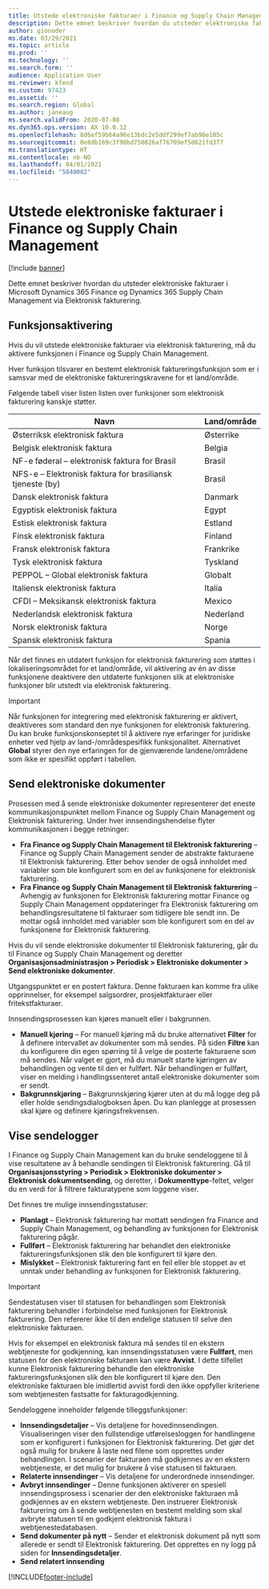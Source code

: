 ```yaml
---
title: Utstede elektroniske fakturaer i Finance og Supply Chain Management
description: Dette emnet beskriver hvordan du utsteder elektroniske fakturaer i Microsoft Dynamics 365 Finance og Dynamics 365 Supply Chain Management via Elektronisk fakturering.
author: gionoder
ms.date: 03/29/2021
ms.topic: article
ms.prod: ''
ms.technology: ''
ms.search.form: ''
audience: Application User
ms.reviewer: kfend
ms.custom: 97423
ms.assetid: ''
ms.search.region: Global
ms.author: janeaug
ms.search.validFrom: 2020-07-08
ms.dyn365.ops.version: AX 10.0.12
ms.openlocfilehash: 8d6ef59b64a96e13bdc2e5ddf299ef7ab98e105c
ms.sourcegitcommit: 0e8db169c3f90bd750826af76709ef5d621fd377
ms.translationtype: HT
ms.contentlocale: nb-NO
ms.lasthandoff: 04/01/2021
ms.locfileid: "5840082"
---
```

# <a name="issue-electronic-invoices-in-finance-and-supply-chain-management"></a>Utstede elektroniske fakturaer i Finance og Supply Chain Management

[!include [banner](../includes/banner.md)]

Dette emnet beskriver hvordan du utsteder elektroniske fakturaer i Microsoft Dynamics 365 Finance og Dynamics 365 Supply Chain Management via Elektronisk fakturering.


## <a name="feature-activation"></a>Funksjonsaktivering

Hvis du vil utstede elektroniske fakturaer via elektronisk fakturering, må du aktivere funksjonen i Finance og Supply Chain Management.

Hver funksjon tilsvarer en bestemt elektronisk faktureringsfunksjon som er i samsvar med de elektroniske faktureringskravene for et land/område.

Følgende tabell viser listen listen over funksjoner som elektronisk fakturering kanskje støtter.

| Navn                                              | Land/område |
|---------------------------------------------------|----------------|
|Østerriksk elektronisk faktura                        |Østerrike         |
|Belgisk elektronisk faktura                         |Belgia         |
|NF-e føderal – elektronisk faktura for Brasil       |Brasil          |
|NFS-e – Elektronisk faktura for brasiliansk tjeneste (by)|Brasil          |
|Dansk elektronisk faktura                          |Danmark         |
|Egyptisk elektronisk faktura                        |Egypt           |
|Estisk elektronisk faktura                        |Estland         |
|Finsk elektronisk faktura                         |Finland         |
|Fransk elektronisk faktura                          |Frankrike          |
|Tysk elektronisk faktura                          |Tyskland         |
|PEPPOL – Global elektronisk faktura                 |Globalt          |
|Italiensk elektronisk faktura                         |Italia           |
|CFDI – Meksikansk elektronisk faktura                  |Mexico          |
|Nederlandsk elektronisk faktura                           |Nederland     |
|Norsk elektronisk faktura                       |Norge          |
|Spansk elektronisk faktura                         |Spania           |

Når det finnes en utdatert funksjon for elektronisk fakturering som støttes i lokaliseringsområdet for et land/område, vil aktivering av én av disse funksjonene deaktivere den utdaterte funksjonen slik at elektroniske funksjoner blir utstedt via elektronisk fakturering.

> [!IMPORTANT]
> Når funksjonen for integrering med elektronisk fakturering er aktivert, deaktiveres som standard den nye funksjonen for elektronisk fakturering. Du kan bruke funksjonskonseptet til å aktivere nye erfaringer for juridiske enheter ved hjelp av land-/områdespesifikk funksjonalitet. Alternativet **Global** styrer den nye erfaringen for de gjenværende landene/områdene som ikke er spesifikt oppført i tabellen.

## <a name="submit-electronic-documents"></a>Send elektroniske dokumenter

Prosessen med å sende elektroniske dokumenter representerer det eneste kommunikasjonspunktet mellom Finance og Supply Chain Management og Elektronisk fakturering. Under hver innsendingshendelse flyter kommunikasjonen i begge retninger:

- **Fra Finance og Supply Chain Management til Elektronisk fakturering** – Finance og Supply Chain Management sender de abstrakte fakturaene til Elektronisk fakturering. Etter behov sender de også innholdet med variabler som ble konfigurert som en del av funksjonene for elektronisk fakturering.
- **Fra Finance og Supply Chain Management til Elektronisk fakturering** – Avhengig av funksjonen for Elektronisk fakturering mottar Finance og Supply Chain Management oppdateringer fra Elektronisk fakturering om behandlingsresultatene til fakturaer som tidligere ble sendt inn. De mottar også innholdet med variabler som ble konfigurert som en del av funksjonene for Elektronisk fakturering.

Hvis du vil sende elektroniske dokumenter til Elektronisk fakturering, går du til Finance og Supply Chain Management og deretter **Organisasjonsadministrasjon &gt; Periodisk &gt; Elektroniske dokumenter &gt; Send elektroniske dokumenter**.

Utgangspunktet er en postert faktura. Denne fakturaen kan komme fra ulike opprinnelser, for eksempel salgsordrer, prosjektfakturaer eller fritekstfakturaer.

Innsendingsprosessen kan kjøres manuelt eller i bakgrunnen.

- **Manuell kjøring** – For manuell kjøring må du bruke alternativet **Filter** for å definere intervallet av dokumenter som må sendes. På siden **Filtre** kan du konfigurere din egen spørring til å velge de posterte fakturaene som må sendes. Når valget er gjort, må du manuelt starte kjøringen av behandlingen og vente til den er fullført. Når behandlingen er fullført, viser en melding i handlingssenteret antall elektroniske dokumenter som er sendt.
- **Bakgrunnskjøring** – Bakgrunnskjøring kjører uten at du må logge deg på eller holde sendingsdialogboksen åpen. Du kan planlegge at prosessen skal kjøre og definere kjøringsfrekvensen.

## <a name="view-the-submission-logs"></a>Vise sendelogger

I Finance og Supply Chain Management kan du bruke sendeloggene til å vise resultatene av å behandle sendingen til Elektronisk fakturering. Gå til **Organisasjonsstyring &gt; Periodisk &gt; Elektroniske dokumenter &gt; Elektronisk dokumentsending**, og deretter, i **Dokumenttype**-feltet, velger du en verdi for å filtrere fakturatypene som loggene viser.

Det finnes tre mulige innsendingsstatuser:

- **Planlagt** – Elektronisk fakturering har mottatt sendingen fra Finance and Supply Chain Management, og behandling av funksjonen for Elektronisk fakturering pågår.
- **Fullført** – Elektronisk fakturering har behandlet den elektroniske faktureringsfunksjonen slik den ble konfigurert til kjøre den.
- **Mislykket** – Elektronisk fakturering fant en feil eller ble stoppet av et unntak under behandling av funksjonen for Elektronisk fakturering.

> [!IMPORTANT]
> Sendestatusen viser til statusen for behandlingen som Elektronisk fakturering behandler i forbindelse med funksjonen for Elektronisk fakturering. Den refererer ikke til den endelige statusen til selve den elektroniske fakturaen.
>
> Hvis for eksempel en elektronisk faktura må sendes til en ekstern webtjeneste for godkjenning, kan innsendingsstatusen være **Fullført**, men statusen for den elektroniske fakturaen kan være **Avvist**. I dette tilfellet kunne Elektronisk fakturering behandle den elektroniske faktureringsfunksjonen slik den ble konfigurert til kjøre den. Den elektroniske fakturaen ble imidlertid avvist fordi den ikke oppfyller kriteriene som webtjenesten fastsatte for fakturagodkjenning.

Sendeloggene inneholder følgende tilleggsfunksjoner:

- **Innsendingsdetaljer** – Vis detaljene for hovedinnsendingen. Visualiseringen viser den fullstendige utførelsesloggen for handlingene som er konfigurert i funksjonen for Elektronisk fakturering. Det gjør det også mulig for brukere å laste ned filene som opprettes under behandlingen. I scenarier der fakturaen må godkjennes av en ekstern webtjeneste, er det mulig for brukere å vise statusen til fakturaen.
- **Relaterte innsendinger** – Vis detaljene for underordnede innsendinger.
- **Avbryt innsendinger** – Denne funksjonen aktiverer en spesiell innsendingsprosess i scenarier der den elektroniske fakturaen må godkjennes av en ekstern webtjeneste. Den instruerer Elektronisk fakturering om å sende webtjenesten en bestemt melding som skal avbryte statusen til en godkjent elektronisk faktura i webtjenestedatabasen.
- **Send dokumenter på nytt** – Sender et elektronisk dokument på nytt som allerede er sendt til Elektronisk fakturering. Det opprettes en ny logg på siden for **Innsendingsdetaljer**.
- **Send relatert innsending**


[!INCLUDE[footer-include](../../includes/footer-banner.md)]
